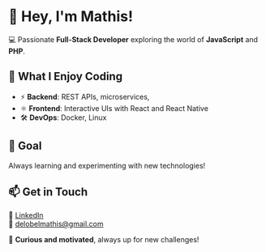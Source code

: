 # 👋 Hey, I'm Mathis!  

💻 Passionate **Full-Stack Developer** exploring the world of **JavaScript** and **PHP**.  

## 🔧 What I Enjoy Coding  
- ⚡ **Backend**: REST APIs, microservices, 
- ⚛️ **Frontend**: Interactive UIs with React and React Native  
- 🛠️ **DevOps**: Docker, Linux

## 🎯 Goal  
Always learning and experimenting with new technologies!  

## 📫 Get in Touch  
💼 [LinkedIn](https://www.linkedin.com/in/mathis-delobel-624a8b180)  
📧 delobelmathis@gmail.com  

🚀 **Curious and motivated**, always up for new challenges!  
